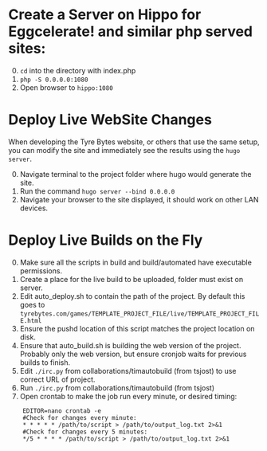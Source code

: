 
# Create a Server on Hippo for Eggcelerate! and similar php served sites:

0. `cd` into the directory with index.php
1. `php -S 0.0.0.0:1080`
2. Open browser to `hippo:1080`

# Deploy Live WebSite Changes

When developing the Tyre Bytes website, or others that use the same setup, you can modify the site and immediately see the results using the `hugo server`.

0. Navigate terminal to the project folder where hugo would generate the site.
1. Run the command `hugo server --bind 0.0.0.0`
2. Navigate your browser to the site displayed, it should work on other LAN devices.

# Deploy Live Builds on the Fly

0. Make sure all the scripts in build and build/automated have executable permissions.
1. Create a place for the live build to be uploaded, folder must exist on server.
2. Edit auto_deploy.sh to contain the path of the project. 
   By default this goes to `tyrebytes.com/games/TEMPLATE_PROJECT_FILE/live/TEMPLATE_PROJECT_FILE.html`
3. Ensure the pushd location of this script matches the project location on disk.
4. Ensure that auto_build.sh is building the web version of the project.
   Probably only the web version, but ensure cronjob waits for previous builds to finish.
5. Edit `./irc.py` from collaborations/timautobuild (from tsjost) to use correct URL of project. 
6. Run `./irc.py` from collaborations/timautobuild (from tsjost)
7. Open crontab to make the job run every minute, or desired timing:

```
	EDITOR=nano crontab -e
	#Check for changes every minute:
	* * * * * /path/to/script > /path/to/output_log.txt 2>&1
	#Check for changes every 5 minutes:
	*/5 * * * * /path/to/script > /path/to/output_log.txt 2>&1
```
